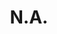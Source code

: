 ---
pid: PT384
title: N.A.
location_transcription: Power station, Delaware Penn Treaty
zipcode: NJ08536
outside_phl: Plainsboro NJ
neighborhood: 
age: '27'
age_range: 20-29
instagram: 
image_file_name: PT_384.jpg
proposal_transcription: Skateboarding in the power station on the Delaware
topic: Sports
topic_summary: '0'
type: Other No Form
keywords_other: 
credit: Jim Kerson
image_labels: 
twitter: 
facebook: 
permalink: "/monuments/pt384/"
layout: item-page
---